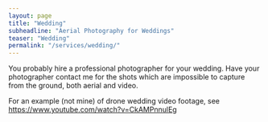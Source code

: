 ```yaml
---
layout: page
title: "Wedding"
subheadline: "Aerial Photography for Weddings"
teaser: "Wedding"
permalink: "/services/wedding/"
---
```


You probably hire a professional photographer for your wedding. Have your photographer contact me for the shots which are impossible to capture from the ground, both aerial and video.

For an example (not mine) of drone wedding video footage, see https://www.youtube.com/watch?v=CkAMPnnulEg
